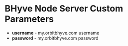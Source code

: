 # BHyve Node Server Custom Parameters

* <b>username</b> - my.orbitbhyve.com username
* <b>password</b> - my.orbitbhyve.com password
